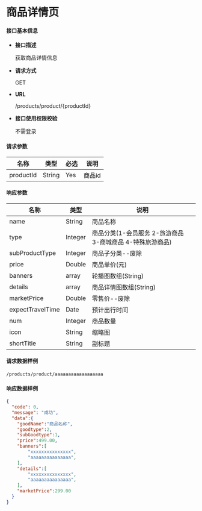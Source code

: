 # 商品详情页

#### **接口基本信息**

* **接口描述**

  获取商品详情信息

* **请求方式**

  GET

* **URL**

  /products/product/{productId}

* **接口使用权限校验**

  不需登录

#### **请求参数**

| 名称 | 类型 | 必选 | 说明 |
| --- | --- | --- | --- |
| productId | String | Yes | 商品id |

#### **响应参数**

| 名称 | 类型 | 说明 |
| --- | --- | --- |
| name | String | 商品名称 |
| type | Integer | 商品分类(1-会员服务 2-旅游商品 3-商城商品 4-特殊旅游商品) |
| subProductType | Integer | 商品子分类--废除 |
| price | Double | 商品单价(元) |
| banners | array | 轮播图数组(String) |
| details | array | 商品详情图数组(String) |
| marketPrice | Double | 零售价--废除 |
|expectTravelTime|Date|预计出行时间|
|num|Integer|商品数量|
|icon|String|缩略图|
|shortTitle|String|副标题|

#### **请求数据样例**

```url
/products/product/aaaaaaaaaaaaaaaaaa
```

#### **响应数据样例**

```json
{
  "code": 0,
  "message": "成功",
  "data":{
    "goodName":"商品名称",
    "goodtype":2,
    "subGoodtype":1,
    "price":499.00,
    "banners":[
    	"xxxxxxxxxxxxxxx",
    	"aaaaaaaaaaaaaaa",
    ],
    "details":[
        "xxxxxxxxxxxxxxx",
        "aaaaaaaaaaaaaaa",
    ],
    "marketPrice":299.00
  }
}
```



